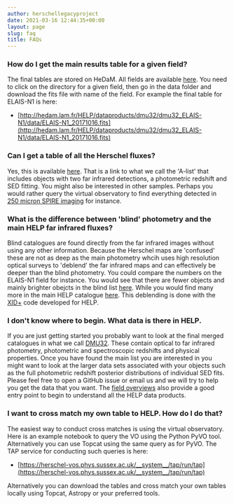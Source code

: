 ```yaml
---
author: herschellegacyproject
date: 2021-03-16 12:44:35+00:00
layout: page
slug: faq
title: FAQs
---
```




### How do I get the main results table for a given field?

The final tables are stored on HeDaM. All fields are available [here](http://hedam.lam.fr/HELP/dataproducts/dmu32/). 
You need to click on the directory for a given field, then go in the data folder and download the fits file with name of the field. 
For example the final table for ELAIS-N1 is here:

- [http://hedam.lam.fr/HELP/dataproducts/dmu32/dmu32_ELAIS-N1/data/ELAIS-N1_20171016.fits](http://hedam.lam.fr/HELP/dataproducts/dmu32/dmu32_ELAIS-N1/data/ELAIS-N1_20171016.fits)

### Can I get a table of all the Herschel fluxes?

Yes, this is available [here](http://hedam.lam.fr/HELP/dataproducts/dmu32/dmu32_AllSky/data/HELP_all_sky_A-list_20201111.fits). 
That is a link to what we call the 'A-list' that includes objects with two far infrared detections, a photometric redshift and SED fitting. 
You might also be interested in other samples. 
Perhaps you would rather query the virtual observatory to find everything detected in [250 micron SPIRE imaging](https://herschel-vos.phys.sussex.ac.uk/__system__/adql/query/form?__nevow_form__=genForm&query=SELECT%20TOP%2010%20*%20from%20help_a_list.main%20WHERE%20f_spire_250%2Fferr_spire_250%20%3E2&_TIMEOUT=5&_FORMAT=HTML&submit=Go) for instance.

### What is the difference between 'blind' photometry and the main HELP far infrared fluxes?

Blind catalogues are found directly from the far infrared images without using any other information. 
Because the Herschel maps are 'confused' these are not as deep as the main photometry whcih uses high resolution optical surveys to 'deblend' the far infrared maps and can effectively be deeper than the blind photometry.
You could compare the numbers on the ELAIS-N1 field for instance. You would see that there are fewer objects and mainly brighter obejcts in the blind list [here](http://hedam.lam.fr/HELP/dataproducts/dmu22/dmu22_ELAIS-N1/data/dmu22_XID+SPIRE_ELAIS-N1_BLIND_Matched_MF.fits). 
While you would find many more in the main HELP catalogue [here](ELAIS-N1_20171016.fits).
This deblending is done with the [XID+](https://github.com/H-E-L-P/XID_plus) code developed for HELP.

### I don't know where to begin. What data is there in HELP.

If you are just getting started you probably want to look at the final merged catalogues in what we call [DMU32](http://hedam.lam.fr/HELP/dataproducts/dmu32/). 
These contain optical to far infrared photometry, photometric and spectroscopic redshifts and physical properties.
Once you have found the main list you are interested in you might want to look at the larger data sets associated with your objects such as the full photometric redshift posterior distributions of individual SED fits.
Please feel free to open a GitHub issue or email us and we will try to help you get the data that you want. 
The [field overviews](http://hedam.lam.fr/HELP/dataproducts/dmu31/dmu31_Field_overviews/) also provide a good entry point to begin to understand all the HELP data products.

### I want to cross match my own table to HELP. How do I do that?

The easiest way to conduct cross matches is using the virtual observatory. 
Here is an example notebook to query the VO using the Python PyVO tool.
Alternatively you can use Topcat using the same query as for PyVO. 
The TAP service for conducting such queries is here:

- [https://herschel-vos.phys.sussex.ac.uk/__system__/tap/run/tap](https://herschel-vos.phys.sussex.ac.uk/__system__/tap/run/tap)

Alternatively you can download the tables and cross match your own tables locally using Topcat, Astropy or your preferred tools.

